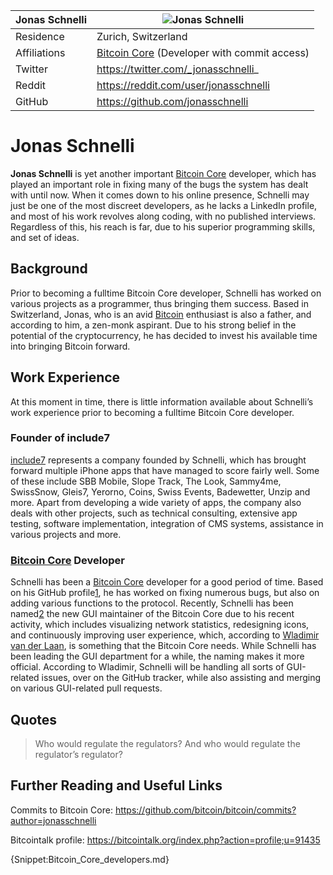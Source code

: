 | Jonas Schnelli | ![Jonas Schnelli](https://coine.rs/Images/Uploaded/20160202_01ba7_infobox.png) |
| -------------- | ------------------------------------------------------------------------------ |
| Residence | Zurich, Switzerland |
| Affiliations | [Bitcoin Core](Bitcoin_Core.md) (Developer with commit access) |
| Twitter | https://twitter.com/_jonasschnelli_ |
| Reddit | https://reddit.com/user/jonasschnelli |
| GitHub | https://github.com/jonasschnelli |

# Jonas Schnelli

**Jonas Schnelli** is yet another important [Bitcoin Core](Bitcoin_Core.md) developer, which has played an important role in fixing many of the bugs the system has dealt with until now. When it comes down to his online presence, Schnelli may just be one of the most discreet developers, as he lacks a LinkedIn profile, and most of his work revolves along coding, with no published interviews. Regardless of this, his reach is far, due to his superior programming skills, and set of ideas. 

## Background

Prior to becoming a fulltime Bitcoin Core developer, Schnelli has worked on various projects as a programmer, thus bringing them success. Based in Switzerland, Jonas, who is an avid [Bitcoin](Bitcoin.md) enthusiast is also a father, and according to him, a zen-monk aspirant. Due to his strong belief in the potential of the cryptocurrency, he has decided to invest his available time into bringing Bitcoin forward.
 
## Work Experience

At this moment in time, there is little information available about Schnelli’s work experience prior to becoming a fulltime Bitcoin Core developer. 

### Founder of include7

[include7](http://include7.ch) represents a company founded by Schnelli, which has brought forward multiple iPhone apps that have managed to score fairly well. Some of these include SBB Mobile, Slope Track, The Look, Sammy4me, SwissSnow, Gleis7, Yerorno, Coins, Swiss Events, Badewetter, Unzip and more. Apart from developing a wide variety of apps, the company also deals with other projects, such as technical consulting, extensive app testing, software implementation, integration of CMS systems, assistance in various projects and more. 

### [Bitcoin Core](Bitcoin_Core.md) Developer

Schnelli has been a [Bitcoin Core](Bitcoin_Core.md) developer for a good period of time. Based on his GitHub profile[1], he has worked on fixing numerous bugs, but also on adding various functions to the protocol. Recently, Schnelli has been named[2] the new GUI maintainer of the Bitcoin Core due to his recent activity, which includes visualizing network statistics, redesigning icons, and continuously improving user experience, which, according to [Wladimir van der Laan](Wladimir_van_der_Laan.md), is something that the Bitcoin Core needs. While Schnelli has been leading the GUI department for a while, the naming makes it more official. According to Wladimir, Schnelli will be handling all sorts of GUI-related issues, over on the GitHub tracker, while also assisting and merging on various GUI-related pull requests. 

## Quotes

> Who would regulate the regulators? And who would regulate the regulator’s regulator?

## Further Reading and Useful Links

Commits to Bitcoin Core: https://github.com/bitcoin/bitcoin/commits?author=jonasschnelli

Bitcointalk profile: https://bitcointalk.org/index.php?action=profile;u=91435

{Snippet:Bitcoin_Core_developers.md}

[1]: https://github.com/jonasschnelli
[2]: https://lists.linuxfoundation.org/pipermail/bitcoin-dev/2015-November/011728.html